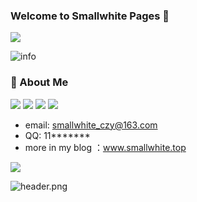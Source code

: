 ### Welcome to Smallwhite Pages 👋


![](https://count.getloli.com/get/@SmallWhite-CZY)




![info](https://github-readme-stats.vercel.app/api?username=SmallWhite-CZY&show_icons=true&count_private=true&hide=prs&theme=default_repocard)


### 🌱 About Me

 
[![](https://img.shields.io/badge/OS-Arch%20Linux-33aadd?style=flat-square&logo=arch-linux&logoColor=ffffff)](https://www.archlinux.org/)
[![](https://img.shields.io/badge/iPhone-12-D5D4D4?style=flat-square&logo=apple&logoColor=FFFFFF)](https://www.apple.com/)
![](https://img.shields.io/badge/-python-007396?style=flat-square&logo=python&logoColor=ffffff)
![](https://img.shields.io/badge/-pytorch-FF8300?style=flat-square&logo=pytorch&logoColor=ffffff)

- email: smallwhite_czy@163.com
- QQ:    11*******
- more in my blog ：www.smallwhite.top

![](https://komarev.com/ghpvc/?Smallwhite-CZY&color=green)

![header.png](https://ossbao.oss-cn-qingdao.aliyuncs.com/github/header.png)



<!--
**SmallWhite-CZY/SmallWhite-CZY** is a ✨ _special_ ✨ repository because its `README.md` (this file) appears on your GitHub profile.

Here are some ideas to get you started:

- 🔭 I’m currently working on ...
- 🌱 I’m currently learning ...
- 👯 I’m looking to collaborate on ...
- 🤔 I’m looking for help with ...
- 💬 Ask me about ...
- 📫 How to reach me: ...
- 😄 Pronouns: ...
- ⚡ Fun fact: ...
-->
